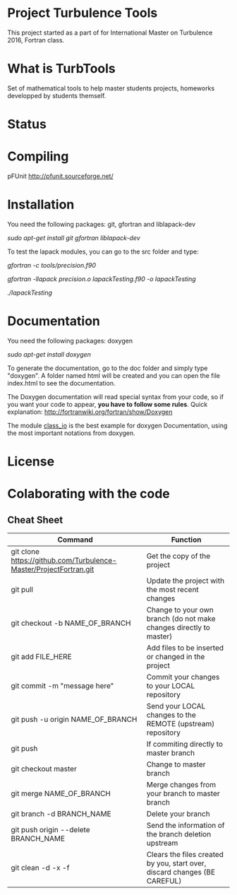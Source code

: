 # Project Turbulence Tools

This project started as a part of for International Master on Turbulence 2016, Fortran class.

# What is TurbTools

Set of mathematical tools to help master students projects, homeworks developped by students themself.

# Status

# Compiling
pFUnit http://pfunit.sourceforge.net/

# Installation
You need the following packages: git, gfortran and liblapack-dev

_sudo apt-get install git gfortran liblapack-dev_

To test the lapack modules, you can go to the src folder and type:

_gfortran -c tools/precision.f90_

_gfortran -llapack precision.o lapackTesting.f90 -o lapackTesting_

_./lapackTesting_


# Documentation

You need the following packages: doxygen

_sudo apt-get install doxygen_

To generate the documentation, go to the doc folder and simply type "doxygen".
A folder named html will be created and you can open the file index.html to see the documentation.

The Doxygen documentation will read special syntax from your code, so if you want your code to appear, __you have to follow some rules__. Quick explanation: http://fortranwiki.org/fortran/show/Doxygen

The module [class_io](src/class_io/class_io.f90) is the best example for doxygen Documentation, using the most important notations from doxygen.

# License

# Colaborating with the code

## Cheat Sheet
|Command      |Function                                              |
|-------------|------------------------------------------------------|
|git clone https://github.com/Turbulence-Master/ProjectFortran.git |Get the copy of the project|
|git pull |Update the project with the most recent changes|
|git checkout -b NAME_OF_BRANCH |Change to your own branch (do not make changes directly to master)|
|git add FILE_HERE |Add files to be inserted or changed in the project|
|git commit -m "message here" |Commit your changes to your LOCAL repository|
|git push -u origin NAME_OF_BRANCH |Send your LOCAL changes to the REMOTE (upstream) repository|
|git push |If commiting directly to master branch|
|git checkout master |Change to master branch|
|git merge NAME_OF_BRANCH |Merge changes from your branch to master branch|
|git branch -d BRANCH_NAME |Delete your branch|
|git push origin --delete BRANCH_NAME  |Send the information of the branch deletion upstream|
|git clean -d -x -f |Clears the files created by you, start over, discard changes (BE CAREFUL)|


